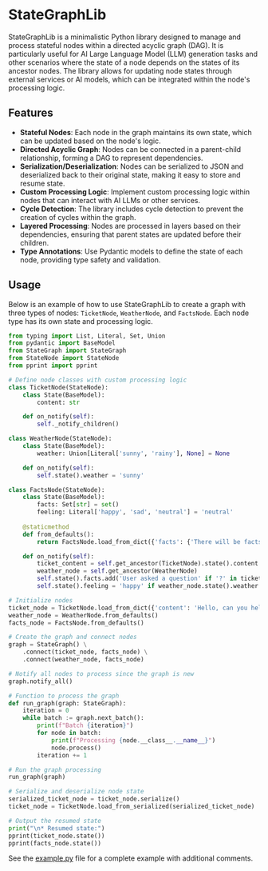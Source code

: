 # StateGraphLib

StateGraphLib is a minimalistic Python library designed to manage and process stateful nodes within a directed acyclic graph (DAG). It is particularly useful for AI Large Language Model (LLM) generation tasks and other scenarios where the state of a node depends on the states of its ancestor nodes. The library allows for updating node states through external services or AI models, which can be integrated within the node's processing logic.

## Features

- **Stateful Nodes**: Each node in the graph maintains its own state, which can be updated based on the node's logic.
- **Directed Acyclic Graph**: Nodes can be connected in a parent-child relationship, forming a DAG to represent dependencies.
- **Serialization/Deserialization**: Nodes can be serialized to JSON and deserialized back to their original state, making it easy to store and resume state.
- **Custom Processing Logic**: Implement custom processing logic within nodes that can interact with AI LLMs or other services.
- **Cycle Detection**: The library includes cycle detection to prevent the creation of cycles within the graph.
- **Layered Processing**: Nodes are processed in layers based on their dependencies, ensuring that parent states are updated before their children.
- **Type Annotations**: Use Pydantic models to define the state of each node, providing type safety and validation.

## Usage

Below is an example of how to use StateGraphLib to create a graph with three types of nodes: `TicketNode`, `WeatherNode`, and `FactsNode`. Each node type has its own state and processing logic.

```python
from typing import List, Literal, Set, Union
from pydantic import BaseModel
from StateGraph import StateGraph
from StateNode import StateNode
from pprint import pprint

# Define node classes with custom processing logic
class TicketNode(StateNode):
    class State(BaseModel):
        content: str

    def on_notify(self):
        self._notify_children()

class WeatherNode(StateNode):
    class State(BaseModel):
        weather: Union[Literal['sunny', 'rainy'], None] = None

    def on_notify(self):
        self.state().weather = 'sunny'

class FactsNode(StateNode):
    class State(BaseModel):
        facts: Set[str] = set()
        feeling: Literal['happy', 'sad', 'neutral'] = 'neutral'
        
    @staticmethod
    def from_defaults():
        return FactsNode.load_from_dict({'facts': {'There will be facts here!'}})

    def on_notify(self):
        ticket_content = self.get_ancestor(TicketNode).state().content
        weather_node = self.get_ancestor(WeatherNode)
        self.state().facts.add('User asked a question' if '?' in ticket_content else 'User stated something')
        self.state().feeling = 'happy' if weather_node.state().weather == 'sunny' else 'sad'

# Initialize nodes
ticket_node = TicketNode.load_from_dict({'content': 'Hello, can you help me?'})
weather_node = WeatherNode.from_defaults()
facts_node = FactsNode.from_defaults()

# Create the graph and connect nodes
graph = StateGraph() \
    .connect(ticket_node, facts_node) \
    .connect(weather_node, facts_node)

# Notify all nodes to process since the graph is new
graph.notify_all()

# Function to process the graph
def run_graph(graph: StateGraph):
    iteration = 0
    while batch := graph.next_batch():
        print(f"Batch {iteration}")
        for node in batch:
            print(f"Processing {node.__class__.__name__}")
            node.process()
        iteration += 1

# Run the graph processing
run_graph(graph)

# Serialize and deserialize node state
serialized_ticket_node = ticket_node.serialize()
ticket_node = TicketNode.load_from_serialized(serialized_ticket_node)

# Output the resumed state
print("\n* Resumed state:")
pprint(ticket_node.state())
pprint(facts_node.state())
```

See the [example.py](example.py) file for a complete example with additional comments.
